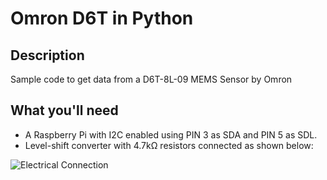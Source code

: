 # Omron D6T in Python

## Description
Sample code to get data from a D6T-8L-09 MEMS Sensor by Omron

## What you'll need
* A Raspberry Pi with I2C enabled using PIN 3 as SDA and PIN 5 as SDL.
* Level-shift converter with 4.7kΩ resistors connected as shown below:

![Electrical Connection](https://image.prntscr.com/image/y1JxxBgjQ-mVQuWFZcPIJw.png)
